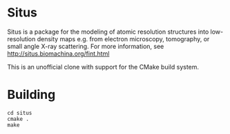 # Situs
Situs is a package for the modeling of atomic resolution structures into low-resolution density maps e.g. from electron microscopy, tomography, or small angle X-ray scattering. For more information, see http://situs.biomachina.org/fint.html

This is an unofficial clone with support for the CMake build system.

# Building
~~~~
cd situs
cmake .
make
~~~~
